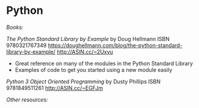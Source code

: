 Python
======

*Books:*

*The Python Standard Library by Example* by Doug Hellmann
ISBN 9780321767349
https://doughellmann.com/blog/the-python-standard-library-by-example/
http://ASIN.cc/~2Uxyu
  - Great reference on many of the modules in the Python Standard Library
  - Examples of code to get you started using a new module easily

*Python 3 Object Oriented Programming* by Dusty Phillips
ISBN 9781849511261
http://ASIN.cc/~EGFJm


*Other resources:*